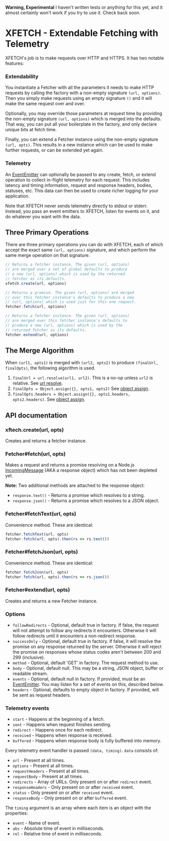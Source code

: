 **Warning, Experimental** I haven't written tests or anything for this yet, and it almost certainly won't work if you try to use it. Check back soon.

# XFETCH - Extendable Fetching with Telemetry

XFETCH's job is to make requests over HTTP and HTTPS.
It has two notable features:

### Extendability

You instantiate a Fetcher with all the parameters it needs to make HTTP requests by calling the factory with a non-empty signature `(url, options)`. Then you simply make requests using an empty signature `()` and it will make the same request over and over.

Optionally, you may override those parameters at request time by providing the non-empty signature `(url, options)` which is merged into the defaults. That way, you can put all your boilerplate in the factory, and only declare unique bits at fetch time.

Finally, you can extend a Fetcher instance using the non-empty signature `(url, opts)`. This results in a new instance which can be used to make further requests, or can be extended yet again.

### Telemetry

An [EventEmitter](https://nodejs.org/dist/latest-v4.x/docs/api/events.html#events_class_eventemitter) can optionally be passed to any create, fetch, or extend operation to collect in-flight telemetry for each request. This includes latency and timing information, request and response headers, bodies, statuses, etc. This data can then be used to create richer logging for your application.

Note that XFETCH never sends telemetry directly to stdout or stderr. Instead, you pass an event emitters to XFETCH, listen for events on it, and do whatever you want with the data.

## Three Primary Operations

There are three primary operations you can do with XFETCH, each of which accept the exact same `(url, options)` signature, and which perform the same merge operation on that signature.

```js
// Returns a fetcher instance. The given (url, options)
// are merged over a set of global defaults to produce
// a new (url, options) which is used by the returned
// fetcher as its defaults.
xfetch.create(url, options)

// Returns a promise. The given (url, options) are merged
// over this fetcher instance's defaults to produce a new
// (url, options) which is used just for this one request.
fetcher.fetch(url, options)

// Returns a fetcher instance. The given (url, options)
// are merged over this fetcher instance's defaults to
// produce a new (url, options) which is used by the
// returned fetcher as its defaults.
fetcher.extend(url, options)
```

## The Merge Algorithm

When `(url1, opts1)` is merged with `(url2, opts2)` to produce `(finalUrl, finalOpts)`, the following algorithm is used.

 1. `finalUrl = url.resolve(url1, url2)`. This is a no-op unless `url2` is relative. See [url resolve](https://nodejs.org/dist/latest-v4.x/docs/api/url.html#url_url_resolve_from_to).
 2. `finalOpts = Object.assign({}, opts1, opts2)` See [object assign](https://developer.mozilla.org/en-US/docs/Web/JavaScript/Reference/Global_Objects/Object/assign).
 3. `finalOpts.headers = Object.assign({}, opts1.headers, opts2.headers)`. See [object assign](https://developer.mozilla.org/en-US/docs/Web/JavaScript/Reference/Global_Objects/Object/assign).

## API documentation

### xftech.create(url, opts)

Creates and returns a fetcher instance.

### Fetcher#fetch(url, opts)

Makes a request and returns a promise resolving on a Node.js [IncomingMessage](https://nodejs.org/dist/latest-v4.x/docs/api/http.html#http_class_http_incomingmessage) (AKA a response object) which has not been depleted yet.

**Note:** Two additional methods are attached to the response object:

 * `response.text()` - Returns a promise which resolves to a string.
 * `response.json()` - Returns a promise which resolves to a JSON object.

### Fetcher#fetchText(url, opts)

Convenience method. These are identical:

```js
fetcher.fetchText(url, opts)
fetcher.fetch(url, opts).then(rs => rs.text())
```

### Fetcher#fetchJson(url, opts)

Convenience method. These are identical:

```js
fetcher.fetchJson(url, opts)
fetcher.fetch(url, opts).then(rs => rs.json())
```

### Fetcher#extend(url, opts)

Creates and returns a new Fetcher instance.

### Options

 * `followRedirects` - Optional, default true in factory. If false, the request will not attempt to follow any redirects it encounters. Otherwise it will follow redirects until it encounters a non-redirect response.
 * `successOnly` - Optional, default true in factory. If false, it will resolve the promise on any response returned by the server. Otherwise it will reject the promise on responses whose status codes aren't between 200 and 299 (inclusive).
 * `method` - Optional, default 'GET' in factory. The request method to use.
 * `body` - Optional, default null. This may be a string, JSON object, buffer or readable stream.
 * `events` - Optional, default null in factory. If provided, must be an [EventEmitter](https://nodejs.org/dist/latest-v4.x/docs/api/events.html#events_class_eventemitter). You may listen for a set of events on this, described below.
 * `headers` - Optional, defaults to empty object in factory. If provided, will be sent as request headers.

### Telemetry events

 * `start` - Happens at the beginning of a fetch.
 * `sent` - Happens when request finishes sending.
 * `redirect` - Happens once for each redirect.
 * `received` - Happens when response is received.
 * `buffered` - Happens when response body is fully buffered into memory.

Every telemetry event handler is passed `(data, timing)`. `data` consists of:

 * `url` - Present at all times.
 * `options` - Present at all times.
 * `requestHeaders` - Present at all times.
 * `requestBody` - Present at all times.
 * `redirects` - Array of URLs. Only present on or after `redirect` event.
 * `responseHeaders` - Only present on or after `received` event.
 * `status` - Only present on or after `received` event.
 * `responseBody` - Only present on or after `buffered` event.

The `timing` argument is an array where each item is an object with the properties:

 * `event` - Name of event.
 * `abs` - Absolute time of event in milliseconds.
 * `rel` - Relative time of event in milliseconds.
